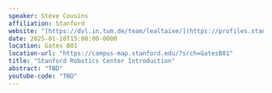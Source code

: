 ```yaml
---
speaker: Steve Cousins
affiliation: Stanford
website: "[https://dvl.in.tum.de/team/lealtaixe/](https://profiles.stanford.edu/steve-cousins)"
date: 2025-01-10T15:00:00-0000
location: Gates B01
location-url: "https://campus-map.stanford.edu/?srch=GatesB01"
title: "Stanford Robotics Center Introduction"
abstract: "TBD"
youtube-code: "TBD"
---
```


